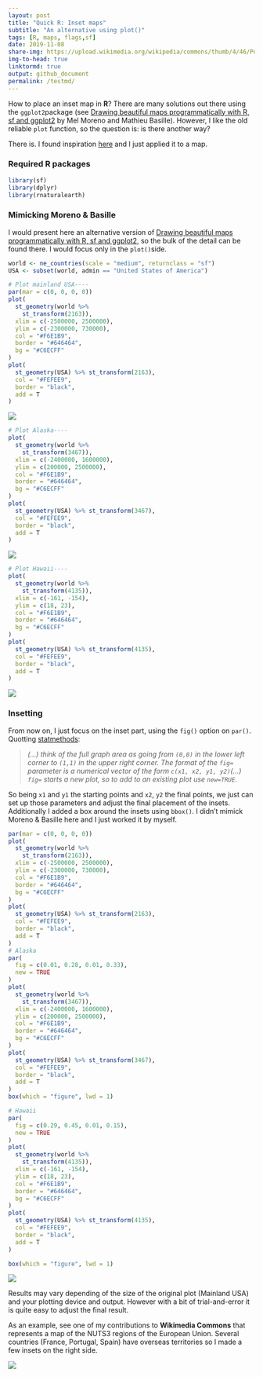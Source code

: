 ```yaml
---
layout: post
title: "Quick R: Inset maps"
subtitle: "An alternative using plot()"
tags: [R, maps, flags,sf]
date: 2019-11-08
share-img: https://upload.wikimedia.org/wikipedia/commons/thumb/4/46/Population_density_by_NUTS_3_region_%282017%29.svg/1000px-Population_density_by_NUTS_3_region_%282017%29.svg.png
img-to-head: true
linktormd: true
output: github_document
permalink: /testmd/
---
```


How to place an inset map in **R**? There are many solutions out there
using the `ggplot2`package (see [Drawing beautiful maps programmatically
with R, sf and
ggplot2](https://www.r-spatial.org/r/2018/10/25/ggplot2-sf-3.html) by
Mel Moreno and Mathieu Basille). However, I like the old reliable `plot`
function, so the question is: is there another way?

There is. I found inspiration
[here](https://www.statmethods.net/advgraphs/layout.html) and I just
applied it to a map.

### Required R packages

``` r
library(sf)
library(dplyr)
library(rnaturalearth)
```

### Mimicking Moreno & Basille

I would present here an alternative version of [Drawing beautiful maps
programmatically with R, sf and
ggplot2](https://www.r-spatial.org/r/2018/10/25/ggplot2-sf-3.html), so
the bulk of the detail can be found there. I would focus only in the
`plot()`side.

``` r
world <- ne_countries(scale = "medium", returnclass = "sf")
USA <- subset(world, admin == "United States of America")

# Plot mainland USA----
par(mar = c(0, 0, 0, 0))
plot(
  st_geometry(world %>%
    st_transform(2163)),
  xlim = c(-2500000, 2500000),
  ylim = c(-2300000, 730000),
  col = "#F6E1B9",
  border = "#646464",
  bg = "#C6ECFF"
)
plot(
  st_geometry(USA) %>% st_transform(2163),
  col = "#FEFEE9",
  border = "black",
  add = T
)
```

<img src="2019-11-08-QuickR_files/figure-gfm/20191108_main-1.png" style="display: block; margin: auto;" />

``` r
# Plot Alaska----
plot(
  st_geometry(world %>%
    st_transform(3467)),
  xlim = c(-2400000, 1600000),
  ylim = c(200000, 2500000),
  col = "#F6E1B9",
  border = "#646464",
  bg = "#C6ECFF"
)
plot(
  st_geometry(USA) %>% st_transform(3467),
  col = "#FEFEE9",
  border = "black",
  add = T
)
```

<img src="2019-11-08-QuickR_files/figure-gfm/20191108_Alaska-1.png" style="display: block; margin: auto;" />

``` r
# Plot Hawaii----
plot(
  st_geometry(world %>%
    st_transform(4135)),
  xlim = c(-161, -154),
  ylim = c(18, 23),
  col = "#F6E1B9",
  border = "#646464",
  bg = "#C6ECFF"
)
plot(
  st_geometry(USA) %>% st_transform(4135),
  col = "#FEFEE9",
  border = "black",
  add = T
)
```

<img src="2019-11-08-QuickR_files/figure-gfm/20191108_Hawaii-1.png" style="display: block; margin: auto;" />

### Insetting

From now on, I just focus on the inset part, using the `fig()` option on
`par()`. Quotting
[statmethods](https://www.statmethods.net/advgraphs/layout.html):

> *(…) think of the full graph area as going from `(0,0)` in the lower
> left corner to `(1,1)` in the upper right corner. The format of the
> `fig=` parameter is a numerical vector of the form `c(x1, x2, y1,
> y2)`(…) `fig=` starts a new plot, so to add to an existing plot use
> `new=TRUE`.*

So being `x1` and `y1` the starting points and `x2`, `y2` the final
points, we just can set up those parameters and adjust the final
placement of the insets. Additionally I added a box around the insets
using `bbox()`. I didn’t mimick Moreno & Basille here and I just worked
it by myself.

``` r
par(mar = c(0, 0, 0, 0))
plot(
  st_geometry(world %>%
    st_transform(2163)),
  xlim = c(-2500000, 2500000),
  ylim = c(-2300000, 730000),
  col = "#F6E1B9",
  border = "#646464",
  bg = "#C6ECFF"
)
plot(
  st_geometry(USA) %>% st_transform(2163),
  col = "#FEFEE9",
  border = "black",
  add = T
)
# Alaska
par(
  fig = c(0.01, 0.28, 0.01, 0.33),
  new = TRUE
)
plot(
  st_geometry(world %>%
    st_transform(3467)),
  xlim = c(-2400000, 1600000),
  ylim = c(200000, 2500000),
  col = "#F6E1B9",
  border = "#646464",
  bg = "#C6ECFF"
)
plot(
  st_geometry(USA) %>% st_transform(3467),
  col = "#FEFEE9",
  border = "black",
  add = T
)
box(which = "figure", lwd = 1)

# Hawaii
par(
  fig = c(0.29, 0.45, 0.01, 0.15),
  new = TRUE
)
plot(
  st_geometry(world %>%
    st_transform(4135)),
  xlim = c(-161, -154),
  ylim = c(18, 23),
  col = "#F6E1B9",
  border = "#646464",
  bg = "#C6ECFF"
)
plot(
  st_geometry(USA) %>% st_transform(4135),
  col = "#FEFEE9",
  border = "black",
  add = T
)

box(which = "figure", lwd = 1)
```

<img src="2019-11-08-QuickR_files/figure-gfm/20191108_inset-1.png" style="display: block; margin: auto;" />

Results may vary depending of the size of the original plot (Mainland
USA) and your plotting device and output. However with a bit of
trial-and-error it is quite easy to adjust the final result.

As an example, see one of my contributions to **Wikimedia Commons** that
represents a map of the NUTS3 regions of the European Union. Several
countries (France, Portugal, Spain) have overseas territories so I made
a few insets on the right side.

<img src="https://upload.wikimedia.org/wikipedia/commons/thumb/4/46/Population_density_by_NUTS_3_region_%282017%29.svg/1000px-Population_density_by_NUTS_3_region_%282017%29.svg.png">
